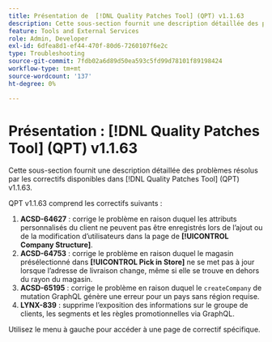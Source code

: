 ```yaml
---
title: Présentation de  [!DNL Quality Patches Tool] (QPT) v1.1.63
description: Cette sous-section fournit une description détaillée des problèmes résolus par les correctifs disponibles dans  [!DNL Quality Patches Tool] (QPT) v1.1.63.
feature: Tools and External Services
role: Admin, Developer
exl-id: 6dfea8d1-ef44-470f-80d6-7260107f6e2c
type: Troubleshooting
source-git-commit: 7fdb02a6d89d50ea593c5fd99d78101f89198424
workflow-type: tm+mt
source-wordcount: '137'
ht-degree: 0%

---
```


# Présentation : [!DNL Quality Patches Tool] (QPT) v1.1.63

Cette sous-section fournit une description détaillée des problèmes résolus par les correctifs disponibles dans [!DNL Quality Patches Tool] (QPT) v1.1.63.

QPT v1.1.63 comprend les correctifs suivants :

1. **ACSD-64627** : corrige le problème en raison duquel les attributs personnalisés du client ne peuvent pas être enregistrés lors de l’ajout ou de la modification d’utilisateurs dans la page de **[!UICONTROL Company Structure]**.
1. **ACSD-64753** : corrige le problème en raison duquel le magasin présélectionné dans **[!UICONTROL Pick in Store]** ne se met pas à jour lorsque l’adresse de livraison change, même si elle se trouve en dehors du rayon du magasin.
1. **ACSD-65195** : corrige le problème en raison duquel le `createCompany` de mutation GraphQL génère une erreur pour un pays sans région requise.
1. **LYNX-839** : supprime l’exposition des informations sur le groupe de clients, les segments et les règles promotionnelles via GraphQL.

Utilisez le menu à gauche pour accéder à une page de correctif spécifique.
